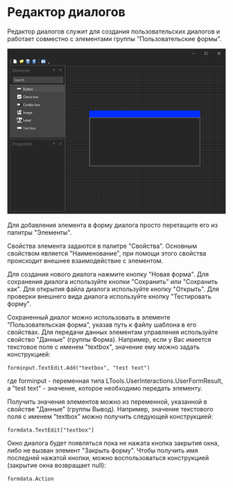 # Редактор диалогов

Редактор диалогов служит для создания пользовательских диалогов и работает совместно с элементами группы "Пользовательские формы".

![](../resources/tools/image-122.png)

Для добавления элемента в форму диалога просто перетащите его из палитры "Элементы".

Свойства элемента задаются в палитре "Свойства". Основным свойством является "Наименование", при помощи этого свойства происходит внешнее взаимодействие с элементом.

Для создания нового диалога нажмите кнопку "Новая форма". Для сохранения диалога используйте кнопки "Сохранить" или "Сохранить как". Для открытия файла диалога используйте кнопку "Открыть". Для проверки внешнего вида диалога используйте кнопку "Тестировать форму".

Сохраненный диалог можно использовать в элементе "Пользовательская форма", указав путь к файлу шаблона в его свойствах. Для передачи данных элементам управления используйте свойство "Данные" (группы Форма). Например, если у Вас имеется текстовое поле с именем "textbox", значение ему можно задать конструкцией:

```
forminput.TextEdit.Add("textbox", "test text")
```

где forminput - переменная типа LTools.UserInteractions.UserFormResult, а "test text" - значение, которое необходимо передать элементу.&#x20;

Получить значения элементов можно из переменной, указанной в свойстве "Данные" (группы Вывод). Например, значение текстового поля с именем "textbox" можно получить следующей конструкцией:

```
formdata.TextEdit["textbox"]
```

Окно диалога будет появляться пока не нажата кнопка закрытия окна, либо не вызван элемент "Закрыть форму". Чтобы получить имя последней нажатой кнопки, можно воспользоваться конструкцией (закрытие окна возвращает null):

```
formdata.Action
```
